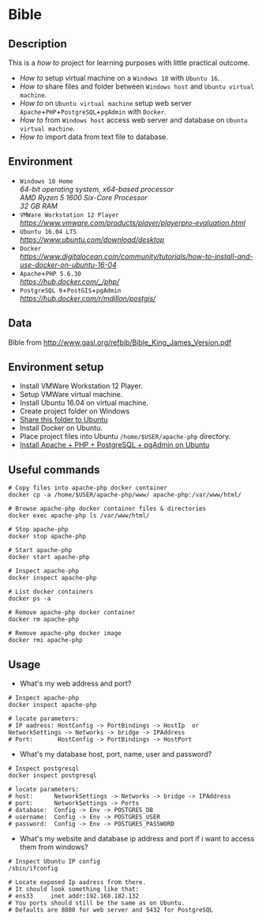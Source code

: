 # Bible

## Description

This is a _how to_ project for learning purposes with little practical outcome.
* _How to_ setup virtual machine on a `Windows 10` with `Ubuntu 16`.
* _How to_ share files and folder between `Windows host` and `Ubuntu virtual machine`.
* _How to_ on `Ubuntu virtual machine` setup web server `Apache`+`PHP`+`PostgreSQL`+`pgAdmin` with `Docker`.
* _How to_ from `Windows host` access web server and database on `Ubuntu virtual machine`.
* _How to_ import data from text file to database.


## Environment

* `Windows 10 Home`  \
  _64-bit operating system, x64-based processor_ \
  _AMD Ryzen 5 1600 Six-Core Processor_ \
  _32 GB RAM_
* `VMWare Workstation 12 Player` \
  _https://www.vmware.com/products/player/playerpro-evaluation.html_
* `Ubuntu 16.04 LTS` \
  _https://www.ubuntu.com/download/desktop_
* `Docker` \
  _https://www.digitalocean.com/community/tutorials/how-to-install-and-use-docker-on-ubuntu-16-04_
* `Apache`+`PHP 5.6.30` \
  _https://hub.docker.com/_/php/_
* `PostgreSQL 9`+`PostGIS`+`pgAdmin` \
  _https://hub.docker.com/r/mdillon/postgis/_


## Data

Bible from http://www.gasl.org/refbib/Bible_King_James_Version.pdf


## Environment setup

* Install VMWare Workstation 12 Player.
* Setup VMWare virtual machine.
* Install Ubuntu 16.04 on virtual machine.
* Create project folder on Windows
* [Share this folder to Ubuntu](04.Sharing_between_Windows_host_and_Ubuntu_VM.md)
* Install Docker on Ubuntu.
* Place project files into Ubuntu `/home/$USER/apache-php` directory.
* [Install Apache + PHP + PostgreSQL + pgAdmin on Ubuntu](06.Setting_up_Apache+PHP+PostgreSQL_with_Docker.md)


## Useful commands

```
# Copy files into apache-php docker container
docker cp -a /home/$USER/apache-php/www/ apache-php:/var/www/html/

# Browse apache-php docker container files & directories
docker exec apache-php ls /var/www/html/

# Stop apache-php
docker stop apache-php

# Start apache-php
docker start apache-php

# Inspect apache-php
docker inspect apache-php

# List docker containers
docker ps -a

# Remove apache-php docker container
docker rm apache-php

# Remove apache-php docker image
docker rmi apache-php
```

## Usage

* What's my web address and port?
```
# Inspect apache-php
docker inspect apache-php

# locate parameters:
# IP aadress: HostConfig -> PortBindings -> HostIp  or  NetworkSettings -> Networks -> bridge -> IPAddress
# Port:       HostConfig -> PortBindings -> HostPort
```

* What's my database host, port, name, user and password?
```
# Inspect postgresql
docker inspect postgresql

# locate parameters:
# host:      NetworkSettings -> Networks -> bridge -> IPAddress
# port:      NetworkSettings -> Ports
# database:  Config -> Env -> POSTGRES_DB
# username:  Config -> Env -> POSTGRES_USER
# password:  Config -> Env -> POSTGRES_PASSWORD
```

* What's my website and database ip address and port if i want to access them from windows?
```
# Inspect Ubuntu IP config
/sbin/ifconfig

# Locate exposed Ip aadress from there.
# It should look something like that:
# ens33     inet addr:192.168.182.132
# You ports should still be the same as on Ubuntu.
# Defaults are 8080 for web server and 5432 for PostgreSQL
```
